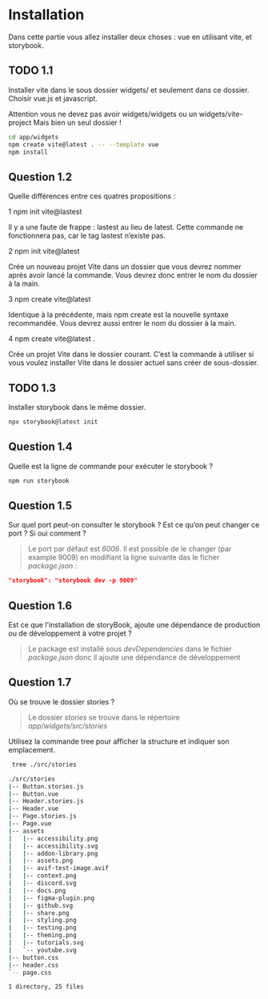 # Installation

Dans cette partie vous allez installer deux choses : vue en utilisant vite, et storybook.

## TODO 1.1

Installer vite dans le sous dossier widgets/ et seulement dans ce dossier.
Choisir vue.js et javascript.

Attention vous ne devez pas avoir widgets/widgets ou un widgets/vite-project
Mais bien un seul dossier !

```bash
cd app/widgets
npm create vite@latest . -- --template vue
npm install
```

## Question 1.2

Quelle différences entre ces quatres propositions :

1 npm init vite@lastest

Il y a une faute de frappe : lastest au lieu de latest.
Cette commande ne fonctionnera pas, car le tag lastest n’existe pas.

2 npm init vite@latest

Crée un nouveau projet Vite dans un dossier que vous devrez nommer après avoir lancé la commande.
Vous devrez donc entrer le nom du dossier à la main.

3 npm create vite@latest

Identique à la précédente, mais npm create est la nouvelle syntaxe recommandée.
Vous devrez aussi entrer le nom du dossier à la main.

4 npm create vite@latest .

Crée un projet Vite dans le dossier courant.
C’est la commande à utiliser si vous voulez installer Vite dans le dossier actuel sans créer de sous-dossier.

## TODO 1.3

Installer storybook dans le même dossier.

```bash
npx storybook@latest init
```

## Question 1.4

Quelle est la ligne de commande pour exécuter le storybook ?

```bash
npm run storybook
```

## Question 1.5

Sur quel port peut-on consulter le storybook ? Est ce qu’on peut changer ce port ? Si oui comment ?

> Le port par défaut est _6006_.
> Il est possible de le changer (par example 9009) en modifiant la ligne suivante das le ficher _package.json_ :

```json
"storybook": "storybook dev -p 9009"
```

## Question 1.6

Est ce que l'installation de storyBook, ajoute une dépendance de production ou de développement à votre projet ?

> Le package est installé sous _devDependencies_ dans le fichier _package.json_ donc il ajoute une dépendance de développement

## Question 1.7

Où se trouve le dossier stories ?

> Le dossier _stories_ se trouve dans le répertoire _app/widgets/src/stories_

Utilisez la commande tree pour afficher la structure et indiquer son emplacement.

```bash
 tree ./src/stories

./src/stories
|-- Button.stories.js
|-- Button.vue
|-- Header.stories.js
|-- Header.vue
|-- Page.stories.js
|-- Page.vue
|-- assets
|   |-- accessibility.png
|   |-- accessibility.svg
|   |-- addon-library.png
|   |-- assets.png
|   |-- avif-test-image.avif
|   |-- context.png
|   |-- discord.svg
|   |-- docs.png
|   |-- figma-plugin.png
|   |-- github.svg
|   |-- share.png
|   |-- styling.png
|   |-- testing.png
|   |-- theming.png
|   |-- tutorials.svg
|   `-- youtube.svg
|-- button.css
|-- header.css
`-- page.css

1 directory, 25 files
```
